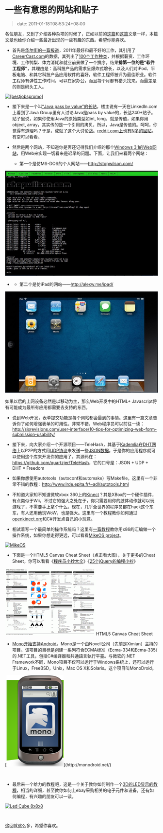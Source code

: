 # 一些有意思的网站和贴子
>date: 2011-01-18T08:53:24+08:00


各位朋友，又到了介绍各种杂项的时候了，正如以前的[这篇](https://coolshell.cn/articles/3013.html)和[这篇](https://coolshell.cn/articles/3437.html)文章一样，本篇文章也给你介绍一些最近出现的一些有趣的东西。希望你能喜欢。


* 首先是[华尔街的一篇报道](http://online.wsj.com/article/SB10001424052748704723104576062173458318658.html?mod=WSJ_hps_sections_careerjournal#articleTabs%3Darticle)，2011年最好和最不好的工作，其引用了[CareerCast.com](http://careercast.com/)的数据，其列出了[100个工作种类](http://online.wsj.com/public/resources/documents/st_BESTJOBS0104_20110105.html)，并根据薪资、工作环境、工作鸭梨、体力消耗和就业前景做了一个排序。结果**排第一位的是“软件工程师”**，其理由是：高科技产品的需求呈爆炸式增长，以及人们对iPod、平板电脑、和其它科技产品应用软件的喜好，软件工程师被评为最佳职业。软件工程师有弹性工作时间，可以在家办公，而且每个月都有猎头找来。而最差是的则是码头工人。



[![[bestjobspromo]](http://si.wsj.net/public/resources/images/OB-LP754_bestjo_D_20110104181820.jpg)](http://online.wsj.com/public/resources/documents/st_BESTJOBS0104_20110105.html)

* 接下来是一个叫[“Java pass by value”的长贴](http://www.theserverside.com/news/thread.tss?track=NL-461&ad=808081&thread_id=61622&asrc=EM_NLN_13145929&uid=2780877)，楼主说有一天在LinkedIn.com上看到了Java Group里有人讨论Java是pass by value的，长达240+贴子。贴子里说，如果你使用Java的原始类型如int, long，就是传值，如果你用object, array，其实传的是一个引用的拷贝，所以，Java是传值的。呵呵，你觉得有道理吗？于是，成就了这个大讨论战。[reddit.com上也有N多的回贴](http://www.reddit.com/r/programming/comments/f1d7r/huge_war_over_whether_java_is_pass_by_reference/)。有空可以看看。



* 然后是两个网站，不知道你是否还记得我们介绍的那个[Windows 3.1的Web网站](https://coolshell.cn/articles/2065.html)，用Web来实现一切看来是迟早的问题。下面，让我们来看两个网站：
	+ 第一个是仿MS-DOS的个人网站——<http://stopwilson.com/>


[![](/assets/images/coolshell.cn/wp-content/uploads/2011/01/msdos_website.jpg "msdos_website")](/assets/images/coolshell.cn/wp-content/uploads/2011/01/msdos_website.jpg) 


* + 第二个是仿iPad的网站——<http://alexw.me/ipad/>


![](/assets/images/coolshell.cn/wp-content/uploads/2011/01/Javascript_ipad.jpg "Javascript ipad")


如果以后的上网设备必然是以移动为主，那么Web开发中的HTML+ Javascript将有可能成为最所有应用都需要去支持的东西。


* 说到Web开发，表单提交功能是每个网站都会最到的事情。这里有一篇文章告诉你了如何增强表单的可用性。非常不错，Web程序员可以前往一读：<http://sixrevisions.com/user-interface/10-tips-for-optimizing-web-form-submission-usability/>



* 接下来，向大家介绍一个开源项目——TeleHash，其基于[Kademlia](https://en.wikipedia.org/wiki/Kademlia)在[DHT网络](https://en.wikipedia.org/wiki/Distributed_hash_table)上以P2P的方式用[UDP协议](https://en.wikipedia.org/wiki/User_Datagram_Protocol)来发送一些[JSON数据](http://www.json.org/)。于是你的应用程序就可以使用这个库来开发你的应用了。其源码在：<https://github.com/quartzjer/TeleHash>，它的口号是：JSON + UDP + DHT = Freedom



* 如果你想使用autotools（autoconf和automake）写Makefile，这里有一个非常不错的教程：<http://www.lrde.epita.fr/~adl/autotools.html>


* 不知道大家知不知道微软xbox 360上的[Kinect](http://www.xbox.com/en-US/kinect)？其是XBox的一个硬件插件，有点类似于Wii，不过它的强大之处在于，你只需要用你的肢体动作就可以玩游戏了，不需要手上拿个什么。现在，几乎全世界的程序员都在hack这个东东，有人还用他玩WoW，也是强大。这里有一个教程教你如何通过[openkinect.org](http://openkinect.org/)和C#开发点自己的小玩意。


* 相试着写一个最简单的操作系统吗？这里有[一篇教程](http://mikeos.berlios.de/write-your-own-os.html)教你用x86的汇编做一个操作系统，如果你想走得更远，可以看看[MikeOS project](http://mikeos.berlios.de/)。


[![](/assets/images/mikeos.berlios.de/images/shot-3.png "MikeOS")](http://mikeos.berlios.de/)


* 下面是一个HTML5 Canvas Cheat Sheet（点击看大图），关于更多的Cheat Sheet，你可以看看《[程序员小抄大全](/2009/%E7%A8%8B%E5%BA%8F%E5%91%98%E5%B0%8F%E6%8A%84%E5%A4%A7%E5%85%A8.md)》《[25个jQuery的编程小抄](/2010/25%E4%B8%AAjQuery%E7%9A%84%E7%BC%96%E7%A8%8B%E5%B0%8F%E6%8A%84.md)》


[![HTML5 Canvas Cheat Sheet](/assets/images/coolshell.cn/wp-content/uploads/2011/01/HTML5_Canvas_Cheat_Sheet-300x221.png "HTML5 Canvas Cheat Sheet")](https://coolshell.cn/wp-content/uploads/2011/01/HTML5_Canvas_Cheat_Sheet.png)HTML5 Canvas Cheat Sheet
* [Mono开始支持Android](http://monodroid.net/)。Mono是一个由Novell公司（先前是Ximian）主持的项目。该项目的目标是创建一系列符合ECMA标准（Ecma-334和Ecma-335）的.NET工具，包括C#编译器和共通語言執行平臺。与微软的.NET Framework不同，Mono项目不仅可以运行于Windows系统上，还可以运行于Linux，FreeBSD，Unix，Mac OS X和Solaris。这个项目叫MonoDroid。


[![](/assets/images/tirania.org/images/mono-android.png "http://monodroid.net/")](http://monodroid.net/)


 


* 最后来一个给力的教程吧，这是一个关于教你如何制作一个[3D的LED显示的教程](http://daid.mine.nu/instructabliss/?url=http://www.instructables.com/id/Led-Cube-8x8x8/)，相当的详细，甚至教你如何上ebay采购相关的电子元件和设备，还有如何编程，有兴趣的朋友可以一读。


[![Led Cube 8x8x8](http://www.instructables.com/image/FUXO1RWGICYBAOS/Led-Cube-8x8x8.jpg)](http://daid.mine.nu/instructabliss/?url=http://www.instructables.com/id/Led-Cube-8x8x8/)


 


这回就这么多，希望你喜欢。



